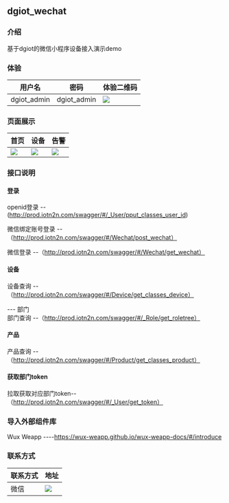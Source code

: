 ## dgiot_wechat

### 介绍
基于dgiot的微信小程序设备接入演示demo

### 体验

 | 用户名      | 密码        |   体验二维码 |
  | ----------- | ----------- |-------------|
  | dgiot_admin | dgiot_admin |  ![](http://dgiot-1253666439.cos.ap-shanghai-fsi.myqcloud.com/dgiot_release/dgiot_wechat.jpg) |
  

### 页面展示

 | 首页      | 设备        |   告警 |
  | ----------- | ----------- |-------------|
  | ![](http://prod.dgiotcloud.com/group1/default/20220111/15/49/7/home)|![](http://prod.dgiotcloud.com/group1/default/20220111/15/50/7/device) | ![](http://prod.dgiotcloud.com/group1/default/20220111/15/50/7/clarm) |


### 接口说明
#### 登录
  openid登录 -- (http://prod.iotn2n.com/swagger/#/_User/pput_classes_user_id)
  
  微信绑定账号登录 --（http://prod.iotn2n.com/swagger/#/Wechat/post_wechat）
  
  微信登录 --（http://prod.iotn2n.com/swagger/#/Wechat/get_wechat）
  
#### 设备 <br/>
   设备查询 --（http://prod.iotn2n.com/swagger/#/Device/get_classes_device）
   
--- 部门 <br/>
   部门查询 --（http://prod.iotn2n.com/swagger/#/_Role/get_roletree）
   
#### 产品 <br/>
  产品查询 --（http://prod.iotn2n.com/swagger/#/Product/get_classes_product）
  
#### 获取部门token <br/>
  拉取获取对应部门token--（http://prod.iotn2n.com/swagger/#/_User/get_token）

### 导入外部组件库
Wux Weapp  ----https://wux-weapp.github.io/wux-weapp-docs/#/introduce

### 联系方式

|联系方式 | 地址 |
|--------|---------|
|微信    | ![](http://127.0.0.1:5080/group1/default/20220111/15/43/7/wx)      |
